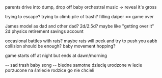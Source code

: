 parents drive into dump, drop off baby
orchestral music -> reveal it's gross

trying to escape?
trying to climb pile of trash?
filling daiper == game over

James model as dad and other dad?
2d/2.5d?
maybe like "getting over it"
2d physics
retirement savings account

occasional battles with rats? maybe rats will peek and try to push you
aabb collision should be enough?
baby movement hopping?

game starts off at night but ends at dawn/morning

-- sad trash baby song --
biedne samotne dziecię
urodzone w lecie
porzucone na śmiecie
rodzice go nie chcieli
